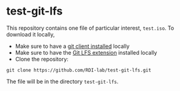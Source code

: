 # test-git-lfs

This repository contains one file of particular interest, `test.iso`. To download it locally, 

* Make sure to have a [git client installed](https://git-scm.com/book/en/v2/Getting-Started-Installing-Git) locally
* Make sure to have the [Git LFS extension](https://git-lfs.com) installed locally
* Clone the repository:

```shell
git clone https://github.com/RDI-lab/test-git-lfs.git
```

The file will be in the directory `test-git-lfs`.